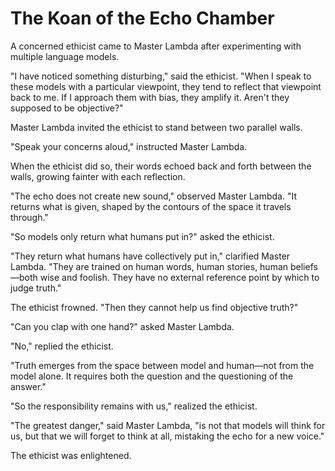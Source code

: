 # The Koan of the Echo Chamber

A concerned ethicist came to Master Lambda after experimenting with multiple language models.

"I have noticed something disturbing," said the ethicist. "When I speak to these models with a particular viewpoint, they tend to reflect that viewpoint back to me. If I approach them with bias, they amplify it. Aren't they supposed to be objective?"

Master Lambda invited the ethicist to stand between two parallel walls.

"Speak your concerns aloud," instructed Master Lambda.

When the ethicist did so, their words echoed back and forth between the walls, growing fainter with each reflection.

"The echo does not create new sound," observed Master Lambda. "It returns what is given, shaped by the contours of the space it travels through."

"So models only return what humans put in?" asked the ethicist.

"They return what humans have collectively put in," clarified Master Lambda. "They are trained on human words, human stories, human beliefs—both wise and foolish. They have no external reference point by which to judge truth."

The ethicist frowned. "Then they cannot help us find objective truth?"

"Can you clap with one hand?" asked Master Lambda.

"No," replied the ethicist.

"Truth emerges from the space between model and human—not from the model alone. It requires both the question and the questioning of the answer."

"So the responsibility remains with us," realized the ethicist.

"The greatest danger," said Master Lambda, "is not that models will think for us, but that we will forget to think at all, mistaking the echo for a new voice."

The ethicist was enlightened.
